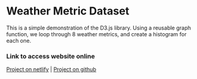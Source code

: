 # Weather Metric Dataset

This is a simple demonstration of the D3.js library. Using a reusable graph function, we loop through 8 weather metrics, and create a histogram for each one.

### Link to access website online

[Project on netlify](https://weather-dataset.netlify.app "Project on netlify") | [Project on github](https://github.com/jamesgeorgewilliams/weather-dataset "Project on github")
